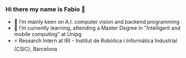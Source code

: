 ### Hi there my name is Fabio 👋

<!--
**fabdea95/fabdea95** is a ✨ _special_ ✨ repository because its `README.md` (this file) appears on your GitHub profile.

Here are some ideas to get you started:

- 🔭 I’m mainly keen on A.I. deep learning and back-end programming
- 🌱 I’m currently learning, attending a Master Degree at Unipg
- 👯 I’m looking to collaborate on ...
- 🤔 I’m looking for help with ...
- 💬 Ask me about ...
- 📫 How to reach me: 
- 😄 Pronouns: ...
- ⚡ Fun fact: ...
-->
- 🔭 I’m mainly keen on A.I. computer vision and backend programming
- 🌱 I’m currently learning, attending a Master Degree in "Intelligent and mobile computing" at Unipg 
- ⚡ Research Intern at IRI - Institut de Robòtica i Informàtica Industrial (CSIC), Barcelona
